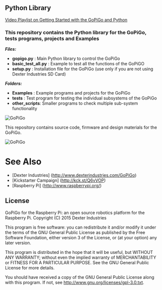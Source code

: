 ## Python Library

[Video Playlist on Getting Started with the GoPiGo and Python](https://www.youtube.com/watch?v=ip0mYTLlldw&list=PLQVvvaa0QuDcG4wbhhCv_XTnexvWfjlBy&index=1)

### This repository contains the Python library for the GoPiGo, tests programs, projects and Examples
**_Files:_**
- **gopigo.py** : Main Python library to control the GoPiGo
- **basic_test_all.py** : Example to test all the functions of the GoPiGO
- **setup.py** : Installation file for the GoPiGo (use only if you are not using Dexter Industries SD Card)

**_Folders:_**
- **Examples** : Example programs and projects for the GoPiGo
- **tests** : Test program for testing the individual subsystems of the GoPiGo
- **other_scripts**: Smaller programs to check multiple sub-system functionality 

![ GoPiGo ](https://raw.githubusercontent.com/DexterInd/GoPiGo/master/GoPiGo_Chassis-300.jpg)

This repository contains source code, firmware and design materials for the GoPiGo.

![ GoPiGo ](https://raw.githubusercontent.com/DexterInd/GoPiGo/master/GoPiGo_Front_Facing_Camera300.jpg)

# See Also

- [Dexter Industries] (http://www.dexterindustries.com/GoPiGo)
- [Kickstarter Campaign] (http://kck.st/Q6vVOP)
- [Raspberry Pi] (http://www.raspberrypi.org/)

## License
GoPiGo for the Raspberry Pi: an open source robotics platform for the Raspberry Pi.
Copyright (C) 2015  Dexter Industries

This program is free software: you can redistribute it and/or modify
it under the terms of the GNU General Public License as published by
the Free Software Foundation, either version 3 of the License, or
(at your option) any later version.

This program is distributed in the hope that it will be useful,
but WITHOUT ANY WARRANTY; without even the implied warranty of
MERCHANTABILITY or FITNESS FOR A PARTICULAR PURPOSE.  See the
GNU General Public License for more details.

You should have received a copy of the GNU General Public License
along with this program.  If not, see <http://www.gnu.org/licenses/gpl-3.0.txt>.